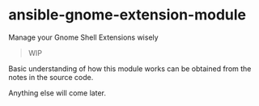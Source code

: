 # ansible-gnome-extension-module

Manage your Gnome Shell Extensions wisely

> WIP 

Basic understanding of how this module works can be obtained from the notes in the source code.

Anything else will come later.

